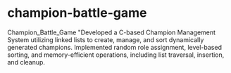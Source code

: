 # champion-battle-game
Champion_Battle_Game "Developed a C-based Champion Management System utilizing linked lists to create, manage, and sort dynamically generated champions. Implemented random role assignment, level-based sorting, and memory-efficient operations, including list traversal, insertion, and cleanup.
